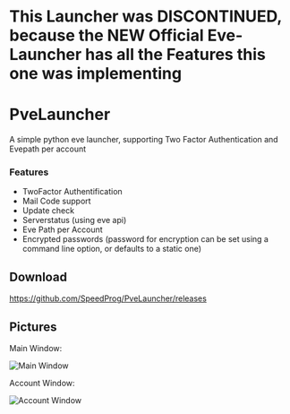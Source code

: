 # This Launcher was DISCONTINUED, because the NEW Official Eve-Launcher has all the Features this one was implementing

# PveLauncher
A simple python eve launcher, supporting Two Factor Authentication and Evepath per account

### Features

 * TwoFactor Authentification
 * Mail Code support
 * Update check
 * Serverstatus (using eve api)
 * Eve Path per Account
 * Encrypted passwords (password for encryption can be set using a command line option, or defaults to a static one)


## Download
https://github.com/SpeedProg/PveLauncher/releases

## Pictures
Main Window:


![Main Window](http://gdurl.com/p3mF)


Account Window:


![Account Window](http://gdurl.com/ntkz)
